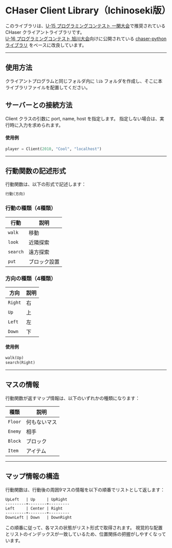 # CHaser Client Library（Ichinoseki版）

このライブラリは、[U-15 プログラミングコンテスト 一関大会](http://www.u15-ichinoseki.org/)で推奨されている CHaser クライアントライブラリです。  
[U-16 プログラミングコンテスト 旭川大会](http://www.procon-asahikawa.org/)向けに公開されている [chaser-python ライブラリ](https://github.com/tomio2480/chaser-python) をベースに改良しています。

---

## 使用方法

クライアントプログラムと同じフォルダ内に `lib` フォルダを作成し、そこに本ライブラリファイルを配置してください。


## サーバーとの接続方法
Client クラスの引数に port, name, host を指定します。
指定しない場合は、実行時に入力を求められます。

#### 使用例

```python
player = Client(2010, "Cool", "localhost")
```

---

## 行動関数の記述形式

行動関数は、以下の形式で記述します：

```python
行動(方向)
```

### 行動の種類（4種類）

| 行動     | 説明        |
|----------|-------------|
| `walk`   | 移動        |
| `look`   | 近隣探索     |
| `search` | 遠方探索     |
| `put`    | ブロック設置 |

### 方向の種類（4種類）

| 方向     | 説明     |
|----------|----------|
| `Right`  | 右       |
| `Up`     | 上       |
| `Left`   | 左       |
| `Down`   | 下       |

#### 使用例

```python
walk(Up)
search(Right)
```

---

## マスの情報

行動関数が返すマップ情報は、以下のいずれかの種類になります：

| 種類     | 説明         |
|----------|--------------|
| `Floor`  | 何もないマス |
| `Enemy`  | 相手         |
| `Block`  | ブロック     |
| `Item`   | アイテム     |

---

## マップ情報の構造

行動関数は、行動後の周囲9マスの情報を以下の順番でリストとして返します：

```
UpLeft   | Up     | UpRight
---------+--------+---------
Left     | Center | Right
---------+--------+---------
DownLeft | Down   | DownRight
```

この順番に従って、各マスの状態がリスト形式で取得されます。
視覚的な配置とリストのインデックスが一致しているため、位置関係の把握がしやすくなっています。
